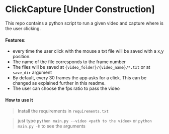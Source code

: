 # ClickCapture [Under Construction]


This repo contains a python script to run a given video and capture where is the user clicking.

#### Features:

- every time the user click with the mouse a txt file will be saved with a x,y position.
- The name of the file corresponds to the frame number
- The files will be saved at `{video_folder}/{video_name}/*.txt` or at `save_dir` argument
- By default, every 30 frames the app asks for a click. This can be changed as explained further in this readme.
- The user can choose the fps ratio to pass the video

#### How to use it

> Install the requirements in `requirements.txt`

> just type `python main.py --video <path to the video>` or `python main.py -h` to see the arguments